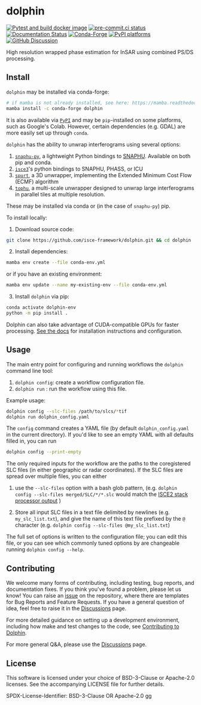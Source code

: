 # dolphin

[![Pytest and build docker image](https://github.com/isce-framework/dolphin/actions/workflows/test-build-push.yml/badge.svg?branch=main)](https://github.com/isce-framework/dolphin/actions/workflows/test-build-push.yml)
[![pre-commit.ci status](https://results.pre-commit.ci/badge/github/isce-framework/dolphin/main.svg)](https://results.pre-commit.ci/latest/github/isce-framework/dolphin/main)
[![Documentation Status][rtd-badge]][rtd-link]
[![Conda-Forge][conda-badge]][conda-link]
[![PyPI platforms][pypi-platforms]][pypi-link]
[![GitHub Discussion][github-discussions-badge]][github-discussions-link]

<!-- prettier-ignore-start -->
[conda-badge]:              https://img.shields.io/conda/vn/conda-forge/dolphin
[conda-link]:               https://github.com/conda-forge/dolphin-feedstock
[pypi-link]:                https://pypi.org/project/dolphin/
[pypi-platforms]:           https://img.shields.io/pypi/pyversions/dolphin
[github-discussions-badge]: https://img.shields.io/static/v1?label=Discussions&message=Ask&color=blue&logo=github
[github-discussions-link]:  https://github.com/isce-framework/dolphin/discussions
[rtd-badge]:                https://readthedocs.org/projects/dolphin-insar/badge/?version=latest
[rtd-link]:                 https://dolphin-insar.readthedocs.io/en/latest/?badge=latest
<!-- prettier-ignore-end -->

High resolution wrapped phase estimation for InSAR using combined PS/DS processing.

<!-- DeformatiOn Land surface Products in High resolution using INsar -->

## Install

`dolphin` may be installed via conda-forge:

```bash
# if mamba is not already installed, see here: https://mamba.readthedocs.io/en/latest/
mamba install -c conda-forge dolphin
```

It is also available via [`PyPI`](https://pypi.org/project/dolphin/) and may be `pip`-installed on some platforms, such as Google's Colab. However, certain dependencies (e.g. GDAL) are more easily set up through `conda`.

`dolphin` has the ability to unwrap interferograms using several options:

1. [`snaphu-py`](https://github.com/isce-framework/snaphu-py), a lightweight Python bindings to [SNAPHU](https://web.stanford.edu/group/radar/softwareandlinks/sw/snaphu/). Available on both pip and conda.
2. [`isce3`](https://github.com/isce-framework/isce3)'s python bindings to SNAPHU, PHASS, or ICU
3. [`spurt`](https://github.com/isce-framework/spurt), a 3D unwrapper, implementing the Extended Minimum Cost Flow (ECMF) algorithm
4. [`tophu`](https://github.com/isce-framework/tophu), a multi-scale unwrapper designed to unwrap large interferograms in parallel tiles at multiple resolution.


These may be installed via conda or (in the case of `snaphu-py`) pip.

To install locally:

1. Download source code:

```bash
git clone https://github.com/isce-framework/dolphin.git && cd dolphin
```

2. Install dependencies:

```bash
mamba env create --file conda-env.yml
```

or if you have an existing environment:

```bash
mamba env update --name my-existing-env --file conda-env.yml
```

3. Install `dolphin` via pip:

```bash
conda activate dolphin-env
python -m pip install .
```

Dolphin can also take advantage of CUDA-compatible GPUs for faster processing. [See the docs](https://dolphin-insar.readthedocs.io/en/latest/gpu-setup) for installation instructions and configuration.

## Usage

The main entry point for configuring and running workflows the `dolphin` command line tool:

1. `dolphin config`: create a workflow configuration file.
2. `dolphin run` : run the workflow using this file.

Example usage:

```bash
dolphin config --slc-files /path/to/slcs/*tif
dolphin run dolphin_config.yaml
```

The `config` command creates a YAML file (by default `dolphin_config.yaml` in the current directory). If you'd like to see an empty YAML with all defaults filled in, you can run

```bash
dolphin config --print-empty
```

The only required inputs for the workflow are the paths to the coregistered SLC files (in either geographic or radar coordinates).
If the SLC files are spread over multiple files, you can either

1. use the `--slc-files` option with a bash glob pattern, (e.g. `dolphin config --slc-files merged/SLC/*/*.slc` would match the [ISCE2 stack processor output](https://github.com/isce-framework/isce2/tree/main/contrib/stack) )

1. Store all input SLC files in a text file delimited by newlines (e.g. `my_slc_list.txt`), and give the name of this text file prefixed by the `@` character (e.g. `dolphin config --slc-files @my_slc_list.txt`)

The full set of options is written to the configuration file; you can edit this file, or you can see which commonly tuned options by are changeable running `dolphin config --help`.

## Contributing

We welcome many forms of contributing, including testing, bug reports, and documentation fixes. If you think you've found a problem, please let us know! You can raise an [issue](https://github.com/isce-framework/dolphin/issues) on the repository, where there are templates for Bug Reports and Feature Requests. If you have a general question of idea, feel free to raise it in the [Discussions](https://github.com/isce-framework/dolphin/discussions) page.

For more detailed guidance on setting up a development environment, including how make and test changes to the code, see [Contributing to Dolphin](CONTRIBUTING.md).

For more general Q&A, please use the [Discussions](https://github.com/isce-framework/dolphin/discussions) page.

## License

This software is licensed under your choice of BSD-3-Clause or Apache-2.0 licenses. See the accompanying LICENSE file for further details.

SPDX-License-Identifier: BSD-3-Clause OR Apache-2.0
gg
